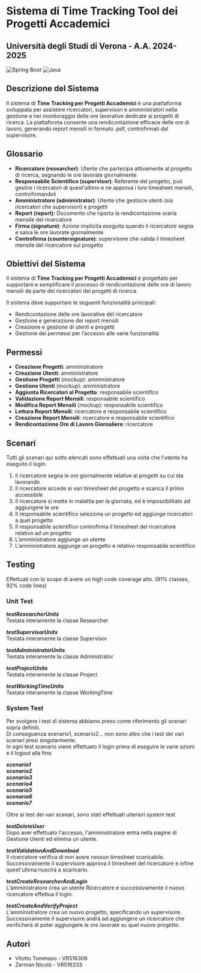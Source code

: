 # Sistema di Time Tracking Tool dei Progetti Accademici
## Università degli Studi di Verona - A.A. 2024-2025

![Spring Boot](https://img.shields.io/badge/Spring%20Boot-4.0.0-green)
![Java](https://img.shields.io/badge/Java-21-blue)

## Descrizione del Sistema
Il sistema di **Time Tracking per Progetti Accademici** è una piattaforma sviluppata per assistere ricercatori, supervisori e amministratori nella gestione e nel monitoraggio delle ore lavorative dedicate ai progetti di ricerca. La piattaforma consente una rendicontazione efficace delle ore di lavoro, generando report mensili in formato .pdf, controfirmati dal supervisore.


## Glossario
- **Ricercatore (researcher)**: Utente che partecipa attivamente al progetto di ricerca, segnando le ore lavorate giornalmente
- **Responsabile Scientifico (supervisor)**: Referente del progetto, può gestire i ricercatori di quest’ultimo e ne approva i loro timesheet mensili, controfirmandoli
- **Amministratore (administrator)**: Utente che gestisce utenti (sia ricercatori che supervisori) e progetti
- **Report (report)**: Documento che riporta la rendicontazione oraria mensile del ricercatore
- **Firma (signature)**: Azione implicita eseguita quando il ricercatore segna e salva le ore lavorate giornalmente
- **Controfirma (countersignature)**: supervisore che valida il timesheet mensile del ricercatore sul progetto


## Obiettivi del Sistema
Il sistema di **Time Tracking per Progetti Accademici** è progettato per supportare e semplificare il processo di rendicontazione delle ore di lavoro mensili da parte dei ricercatori dei progetti di ricerca.

Il sistema deve supportare le seguenti funzionalità principali:
- Rendicontazione delle ore lavorative del ricercatore
- Gestione e generazione dei report mensili
- Creazione e gestione di utenti e progetti
- Gestione dei permessi per l’accesso alle varie funzionalità


## Permessi
- **Creazione Progetti**: amministratore
- **Creazione Utenti**: amministratore
- **Gestione Progetti** (mockup): amministratore
- **Gestione Utenti** (mockup): amministratore
- **Aggiunta Ricercatori al Progetto**: responsabile scientifico
- **Validazione Report Mensili**: responsabile scientifico
- **Modifica Report Mensili** (mockup): responsabile scientifico
- **Lettura Report Mensili**: ricercatore e responsabile scientifico
- **Creazione Report Mensili**: ricercatore e responsabile scientifico
- **Rendicontazione Ore di Lavoro Giornaliere**: ricercatore


## Scenari

Tutti gli scenari qui sotto elencati sono effettuati una volta che l'utente ha eseguito il login.

1) Il ricercatore segna le ore giornalmente relative ai progetti su cui sta lavorando
2) Il ricercatore accede ai vari timesheet del progetto e scarica il primo accessibile
3) Il ricercatore si mette in malattia per la giornata, ed è impossibilitato ad aggiungere le ore
4) Il responsabile scientifico seleziona un progetto ed aggiunge ricercatori a quel progetto
5) Il responsabile scientifico controfirma il timesheet del ricercatore relativo ad un progetto
6) L’amministratore aggiunge un utente
7) L’amministratore aggiunge un progetto e relativo responsabile scientifico


## Testing

Effettuati con lo scopo di avere un high code coverage alto. (91% classes, 92% code lines)

### Unit Test

**_testResearcherUnits_**<br>
Testata interamente la classe Researcher

**_testSupervisorUnits_**<br>
Testata interamente la classe Supervisor

**_testAdministratorUnits_**<br>
Testata interamente la classe Administrator

**_testProjectUnits_**<br>
Testata interamente la classe Project

**_testWorkingTimeUnits_**<br>
Testata interamente la classe WorkingTime

### System Test
Per svolgere i test di sistema abbiamo preso come riferimento gli scenari sopra definiti. <br>
Di conseguenza scenario1, scenario2... non sono altro che i test dei vari scenari presi singolarmente. <br>
In ogni test scenario viene effettuato il login prima di eseguire le varie azioni e il logout alla fine.

**_scenario1_**<br>
**_scenario2_**<br>
**_scenario3_**<br>
**_scenario4_**<br>
**_scenario5_**<br>
**_scenario6_**<br>
**_scenario7_**<br>

Oltre ai test dei vari scenari, sono stati effettuati ulteriori system test

**_testDeleteUser_**<br>
Dopo aver effettuato l'accesso, l'amministratore entra nella pagine di Gestione Utenti ed elimina un utente.

**_testValidationAndDownload_**<br>
Il ricercatore verifica di non avere nessun timesheet scaricabile. Successivamente il supervisore approva il timesheet del ricercatore e infine quest'ultima riuscirà a scaricarlo.

**_testCreateResearcherAndLogin_**<br>
L'amministratore crea un utente Ricercatore e successivamente il nuovo ricercatore effettua il login.

**_testCreateAndVerifyProject_**<br>
L'amministratore crea un nuovo progetto, specificando un supervisore. <br>
Successivamente il supervisore andrà ad aggiungere un ricercatore che verificherà di poter aggiungere le ore lavorate su quel nuovo progetto.

## Autori
- Vilotto Tommaso - VR516306
- Zerman Nicolò - VR516333
